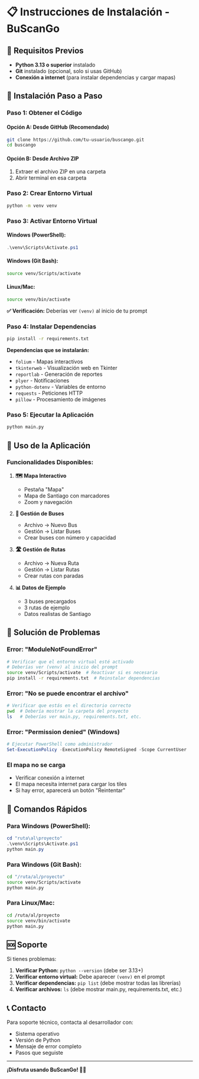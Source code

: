 # 📋 Instrucciones de Instalación - BuScanGo

## 🎯 Requisitos Previos

- **Python 3.13 o superior** instalado
- **Git** instalado (opcional, solo si usas GitHub)
- **Conexión a internet** (para instalar dependencias y cargar mapas)

## 🚀 Instalación Paso a Paso

### **Paso 1: Obtener el Código**

#### **Opción A: Desde GitHub (Recomendado)**
```bash
git clone https://github.com/tu-usuario/buscango.git
cd buscango
```

#### **Opción B: Desde Archivo ZIP**
1. Extraer el archivo ZIP en una carpeta
2. Abrir terminal en esa carpeta

### **Paso 2: Crear Entorno Virtual**

```bash
python -m venv venv
```

### **Paso 3: Activar Entorno Virtual**

#### **Windows (PowerShell):**
```powershell
.\venv\Scripts\Activate.ps1
```

#### **Windows (Git Bash):**
```bash
source venv/Scripts/activate
```

#### **Linux/Mac:**
```bash
source venv/bin/activate
```

**✅ Verificación:** Deberías ver `(venv)` al inicio de tu prompt

### **Paso 4: Instalar Dependencias**

```bash
pip install -r requirements.txt
```

**Dependencias que se instalarán:**
- `folium` - Mapas interactivos
- `tkinterweb` - Visualización web en Tkinter
- `reportlab` - Generación de reportes
- `plyer` - Notificaciones
- `python-dotenv` - Variables de entorno
- `requests` - Peticiones HTTP
- `pillow` - Procesamiento de imágenes

### **Paso 5: Ejecutar la Aplicación**

```bash
python main.py
```

## 🎯 Uso de la Aplicación

### **Funcionalidades Disponibles:**

1. **🗺️ Mapa Interactivo**
   - Pestaña "Mapa"
   - Mapa de Santiago con marcadores
   - Zoom y navegación

2. **🚌 Gestión de Buses**
   - Archivo → Nuevo Bus
   - Gestión → Listar Buses
   - Crear buses con número y capacidad

3. **🛣️ Gestión de Rutas**
   - Archivo → Nueva Ruta
   - Gestión → Listar Rutas
   - Crear rutas con paradas

4. **📊 Datos de Ejemplo**
   - 3 buses precargados
   - 3 rutas de ejemplo
   - Datos realistas de Santiago

## 🔧 Solución de Problemas

### **Error: "ModuleNotFoundError"**
```bash
# Verificar que el entorno virtual esté activado
# Deberías ver (venv) al inicio del prompt
source venv/Scripts/activate  # Reactivar si es necesario
pip install -r requirements.txt  # Reinstalar dependencias
```

### **Error: "No se puede encontrar el archivo"**
```bash
# Verificar que estás en el directorio correcto
pwd  # Debería mostrar la carpeta del proyecto
ls   # Deberías ver main.py, requirements.txt, etc.
```

### **Error: "Permission denied" (Windows)**
```powershell
# Ejecutar PowerShell como administrador
Set-ExecutionPolicy -ExecutionPolicy RemoteSigned -Scope CurrentUser
```

### **El mapa no se carga**
- Verificar conexión a internet
- El mapa necesita internet para cargar los tiles
- Si hay error, aparecerá un botón "Reintentar"

## 📱 Comandos Rápidos

### **Para Windows (PowerShell):**
```powershell
cd "ruta\al\proyecto"
.\venv\Scripts\Activate.ps1
python main.py
```

### **Para Windows (Git Bash):**
```bash
cd "/ruta/al/proyecto"
source venv/Scripts/activate
python main.py
```

### **Para Linux/Mac:**
```bash
cd /ruta/al/proyecto
source venv/bin/activate
python main.py
```

## 🆘 Soporte

Si tienes problemas:

1. **Verificar Python:** `python --version` (debe ser 3.13+)
2. **Verificar entorno virtual:** Debe aparecer `(venv)` en el prompt
3. **Verificar dependencias:** `pip list` (debe mostrar todas las librerías)
4. **Verificar archivos:** `ls` (debe mostrar main.py, requirements.txt, etc.)

## 📞 Contacto

Para soporte técnico, contacta al desarrollador con:
- Sistema operativo
- Versión de Python
- Mensaje de error completo
- Pasos que seguiste

---

**¡Disfruta usando BuScanGo! 🚌✨**

